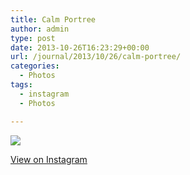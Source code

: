 ```yaml
---
title: Calm Portree
author: admin
type: post
date: 2013-10-26T16:23:29+00:00
url: /journal/2013/10/26/calm-portree/
categories:
  - Photos
tags:
  - instagram
  - Photos

---
```

<img src="http://lobban.org/wordpress//HLIC/735aaf9342e8ab36a1623f751493ed1d.jpg" class="instagram-image" />

<p class="view-instagram">
  <a href="http://instagram.com/p/f79Z-tKlqY/">View on Instagram</a>
</p>